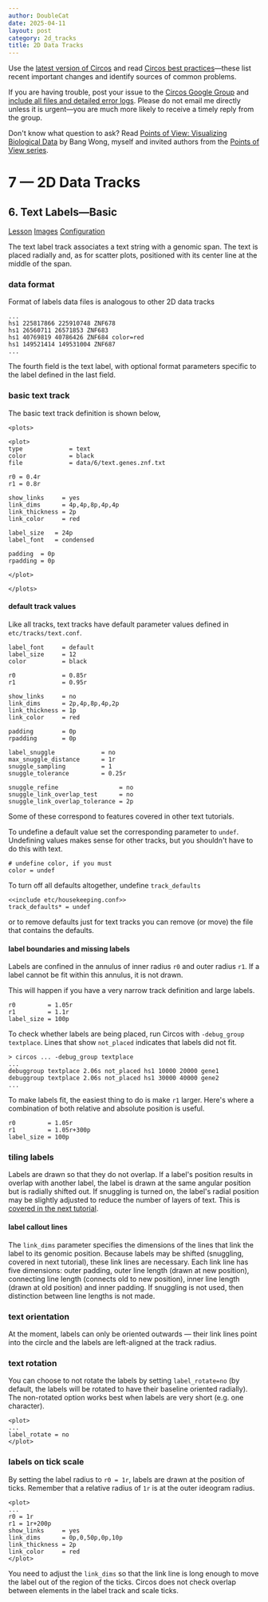 ```yaml
---
author: DoubleCat
date: 2025-04-11
layout: post
category: 2d_tracks
title: 2D Data Tracks
---
```


Use the [latest version of Circos](/software/download/circos/) and read
[Circos best
practices](/documentation/tutorials/reference/best_practices/)—these list
recent important changes and identify sources of common problems.

If you are having trouble, post your issue to the [Circos Google
Group](https://groups.google.com/group/circos-data-visualization) and [include
all files and detailed error logs](/support/support/). Please do not email me
directly unless it is urgent—you are much more likely to receive a timely
reply from the group.

Don't know what question to ask? Read [Points of View: Visualizing Biological
Data](https://www.nature.com/nmeth/journal/v9/n12/full/nmeth.2258.html) by
Bang Wong, myself and invited authors from the [Points of View
series](https://mk.bcgsc.ca/pointsofview).

# 7 — 2D Data Tracks

## 6\. Text Labels—Basic

[Lesson](/documentation/tutorials/2d_tracks/text_1/lesson)
[Images](/documentation/tutorials/2d_tracks/text_1/images)
[Configuration](/documentation/tutorials/2d_tracks/text_1/configuration)

The text label track associates a text string with a genomic span. The text is
placed radially and, as for scatter plots, positioned with its center line at
the middle of the span.

### data format

Format of labels data files is analogous to other 2D data tracks

    
    
    ...
    hs1 225817866 225910748 ZNF678
    hs1 26560711 26571853 ZNF683
    hs1 40769819 40786426 ZNF684 color=red
    hs1 149521414 149531004 ZNF687
    ...
    

The fourth field is the text label, with optional format parameters specific
to the label defined in the last field.

### basic text track

The basic text track definition is shown below,

    
    
    <plots>
    
    <plot>
    type             = text
    color            = black
    file             = data/6/text.genes.znf.txt
    
    r0 = 0.4r
    r1 = 0.8r
    
    show_links     = yes
    link_dims      = 4p,4p,8p,4p,4p
    link_thickness = 2p
    link_color     = red
    
    label_size   = 24p
    label_font   = condensed
    
    padding  = 0p
    rpadding = 0p
    
    </plot>
    
    </plots>
    

#### default track values

Like all tracks, text tracks have default parameter values defined in
`etc/tracks/text.conf`.

    
    
    label_font     = default
    label_size     = 12
    color          = black
    
    r0             = 0.85r
    r1             = 0.95r
    
    show_links     = no
    link_dims      = 2p,4p,8p,4p,2p
    link_thickness = 1p
    link_color     = red
    
    padding        = 0p
    rpadding       = 0p
    
    label_snuggle             = no
    max_snuggle_distance      = 1r
    snuggle_sampling          = 1
    snuggle_tolerance         = 0.25r
    
    snuggle_refine                 = no
    snuggle_link_overlap_test      = no
    snuggle_link_overlap_tolerance = 2p
    

Some of these correspond to features covered in other text tutorials.

To undefine a default value set the corresponding parameter to `undef`.
Undefining values makes sense for other tracks, but you shouldn't have to do
this with text.

    
    
    # undefine color, if you must
    color = undef
    

To turn off all defaults altogether, undefine `track_defaults`

    
    
    <<include etc/housekeeping.conf>>
    track_defaults* = undef
    

or to remove defaults just for text tracks you can remove (or move) the file
that contains the defaults.

#### label boundaries and missing labels

Labels are confined in the annulus of inner radius `r0` and outer radius `r1`.
If a label cannot be fit within this annulus, it is not drawn.

This will happen if you have a very narrow track definition and large labels.

    
    
    r0         = 1.05r
    r1         = 1.1r
    label_size = 100p
    

To check whether labels are being placed, run Circos with `-debug_group
textplace`. Lines that show `not_placed` indicates that labels did not fit.

    
    
    > circos ... -debug_group textplace
    ...
    debuggroup textplace 2.06s not_placed hs1 10000 20000 gene1
    debuggroup textplace 2.06s not_placed hs1 30000 40000 gene2
    ...
    

To make labels fit, the easiest thing to do is make `r1` larger. Here's where
a combination of both relative and absolute position is useful.

    
    
    r0         = 1.05r
    r1         = 1.05r+300p 
    label_size = 100p
    

### tiling labels

Labels are drawn so that they do not overlap. If a label's position results in
overlap with another label, the label is drawn at the same angular position
but is radially shifted out. If snuggling is turned on, the label's radial
position may be slightly adjusted to reduce the number of layers of text. This
is [covered in the next tutorial](/documentation/tutorials/2d_tracks/text_2).

#### label callout lines

The `link_dims` parameter specifies the dimensions of the lines that link the
label to its genomic position. Because labels may be shifted (snuggling,
covered in next tutorial), these link lines are necessary. Each link line has
five dimensions: outer padding, outer line length (drawn at new position),
connecting line length (connects old to new position), inner line length
(drawn at old position) and inner padding. If snuggling is not used, then
distinction between line lengths is not made.

### text orientation

At the moment, labels can only be oriented outwards — their link lines point
into the circle and the labels are left-aligned at the track radius.

### text rotation

You can choose to not rotate the labels by setting `label_rotate=no` (by
default, the labels will be rotated to have their baseline oriented radially).
The non-rotated option works best when labels are very short (e.g. one
character).

    
    
    <plot>
    ...
    label_rotate = no
    </plot>
    

### labels on tick scale

By setting the label radius to `r0 = 1r`, labels are drawn at the position of
ticks. Remember that a relative radius of `1r` is at the outer ideogram
radius.

    
    
    <plot>
    ...
    r0 = 1r
    r1 = 1r+200p
    show_links     = yes
    link_dims      = 0p,0,50p,0p,10p
    link_thickness = 2p
    link_color     = red
    </plot>
    

You need to adjust the `link_dims` so that the link line is long enough to
move the label out of the region of the ticks. Circos does not check overlap
between elements in the label track and scale ticks.

